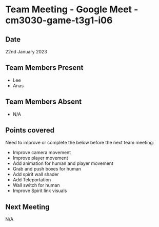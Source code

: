 # Team Meeting - Google Meet - cm3030-game-t3g1-i06

## Date
22nd January 2023

## Team Members Present
- Lee
- Anas

## Team Members Absent
- N/A

## Points covered
Need to improve or complete the below before the next team meeting:
- Improve camera movement
- Improve player movement
- Add animation for human and player movement
- Grab and push boxes for human
- Add spirit wall shader
- Add Teleportation
- Wall switch for human
- Improve Spirit link visuals 

## Next Meeting
N/A


